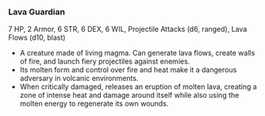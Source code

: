 ### Lava Guardian

7 HP, 2 Armor, 6 STR, 6 DEX, 6 WIL, Projectile Attacks (d6, ranged), Lava Flows (d10, blast)

- A creature made of living magma. Can generate lava flows, create walls of fire, and launch fiery projectiles against enemies.
- Its molten form and control over fire and heat make it a dangerous adversary in volcanic environments.
- When critically damaged, releases an eruption of molten lava, creating a zone of intense heat and damage around itself while also using the molten energy to regenerate its own wounds.

